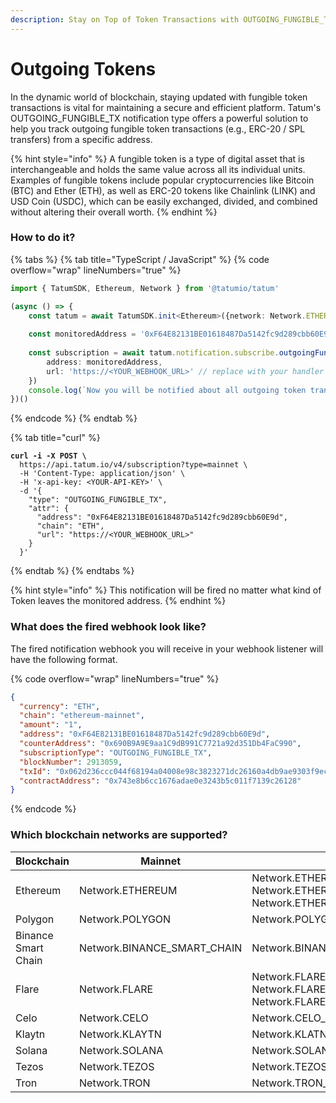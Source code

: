 ```yaml
---
description: Stay on Top of Token Transactions with OUTGOING_FUNGIBLE_TX Notifications
---
```


# Outgoing Tokens

In the dynamic world of blockchain, staying updated with fungible token transactions is vital for maintaining a secure and efficient platform. Tatum's OUTGOING\_FUNGIBLE\_TX notification type offers a powerful solution to help you track outgoing fungible token transactions (e.g., ERC-20 / SPL transfers) from a specific address.

{% hint style="info" %}
A fungible token is a type of digital asset that is interchangeable and holds the same value across all its individual units. Examples of fungible tokens include popular cryptocurrencies like Bitcoin (BTC) and Ether (ETH), as well as ERC-20 tokens like Chainlink (LINK) and USD Coin (USDC), which can be easily exchanged, divided, and combined without altering their overall worth.
{% endhint %}

### How to do it?

{% tabs %}
{% tab title="TypeScript / JavaScript" %}
{% code overflow="wrap" lineNumbers="true" %}
```typescript
import { TatumSDK, Ethereum, Network } from '@tatumio/tatum'

(async () => {
    const tatum = await TatumSDK.init<Ethereum>({network: Network.ETHEREUM})
    
    const monitoredAddress = '0xF64E82131BE01618487Da5142fc9d289cbb60E9d'
    
    const subscription = await tatum.notification.subscribe.outgoingFungibleTx({
        address: monitoredAddress,
        url: 'https://<YOUR_WEBHOOK_URL>' // replace with your handler URL
    })
    console.log(`Now you will be notified about all outgoing token transactions on ${monitoredAddress}`)
})()
```
{% endcode %}
{% endtab %}

{% tab title="curl" %}
<pre class="language-bash" data-overflow="wrap" data-line-numbers><code class="lang-bash"><strong>curl -i -X POST \
</strong>  https://api.tatum.io/v4/subscription?type=mainnet \
  -H 'Content-Type: application/json' \
  -H 'x-api-key: &#x3C;YOUR-API-KEY>' \
  -d '{
    "type": "OUTGOING_FUNGIBLE_TX",
    "attr": {
      "address": "0xF64E82131BE01618487Da5142fc9d289cbb60E9d",
      "chain": "ETH",
      "url": "https://&#x3C;YOUR_WEBHOOK_URL>"
    }
  }'
</code></pre>
{% endtab %}
{% endtabs %}

{% hint style="info" %}
This notification will be fired no matter what kind of Token leaves the monitored address.
{% endhint %}

### What does the fired webhook look like?

The fired notification webhook you will receive in your webhook listener will have the following format.

{% code overflow="wrap" lineNumbers="true" %}
```json
{
  "currency": "ETH",
  "chain": "ethereum-mainnet",
  "amount": "1",
  "address": "0xF64E82131BE01618487Da5142fc9d289cbb60E9d",
  "counterAddress": "0x690B9A9E9aa1C9dB991C7721a92d351Db4FaC990",
  "subscriptionType": "OUTGOING_FUNGIBLE_TX",
  "blockNumber": 2913059,
  "txId": "0x062d236ccc044f68194a04008e98c3823271dc26160a4db9ae9303f9ecfc7bf6",
  "contractAddress": "0x743e8b6cc1676adae0e3243b5c011f7139c26128"
}
```
{% endcode %}

### Which blockchain networks are supported?

| Blockchain          | Mainnet                       | Testnet                                                                        |
| ------------------- | ----------------------------- | ------------------------------------------------------------------------------ |
| Ethereum            | Network.ETHEREUM              | Network.ETHEREUM\_SEPOLIA, Network.ETHEREUM\_GOERLI, Network.ETHEREUM\_HOLESKY |
| Polygon             | Network.POLYGON               | Network.POLYGON\_MUMBAI                                                        |
| Binance Smart Chain | Network.BINANCE\_SMART\_CHAIN | Network.BINANCE\_SMART\_CHAIN\_TESTNET                                         |
| Flare               | Network.FLARE                 | Network.FLARE\_COSTON, Network.FLARE\_COSTON\_2, Network.FLARE\_SONGBIRD       |
| Celo                | Network.CELO                  | Network.CELO\_ALFAJORES                                                        |
| Klaytn              | Network.KLAYTN                | Network.KLATN\_BAOBAB                                                          |
| Solana              | Network.SOLANA                | Network.SOLANA\_DEVNET                                                         |
| Tezos               | Network.TEZOS                 | Network.TEZOS\_TESTNET                                                         |
| Tron                | Network.TRON                  | Network.TRON\_SHASTA                                                           |
